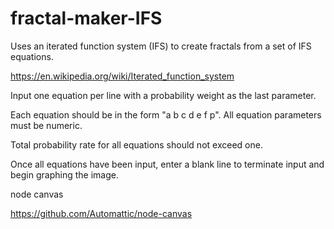 # fractal-maker-IFS

Uses an iterated function system (IFS) to create
fractals from a set of IFS equations.

https://en.wikipedia.org/wiki/Iterated_function_system

Input one equation per line with a probability weight as the last parameter.

Each equation should be in the form "a b c d e f p". All equation
parameters must be numeric.

Total probability rate for all equations should not exceed one.

Once all equations have been input, enter a blank line to terminate input
and begin graphing the image.



node canvas

https://github.com/Automattic/node-canvas